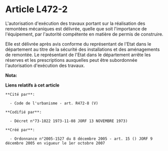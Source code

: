 # Article L472-2

L'autorisation d'exécution des travaux portant sur la réalisation des remontées mécaniques est délivrée, quelle que soit
l'importance de l'équipement, par l'autorité compétente en matière de permis de construire.

Elle est délivrée après avis conforme du représentant de l'Etat dans le département au titre de la sécurité des installations
et des aménagements de remontée. Le représentant de l'Etat dans le département arrête les réserves et les prescriptions
auxquelles peut être subordonnée l'autorisation d'exécution des travaux.

**Nota:**



**Liens relatifs à cet article**

	**Cité par**:

	  - Code de l'urbanisme - art. R472-8 (V)

	**Codifié par**:

	  - Décret n°73-1022 1973-11-08 JORF 13 NOVEMBRE 1973)

	**Créé par**:

	  - Ordonnance n°2005-1527 du 8 décembre 2005 - art. 15 () JORF 9 décembre 2005 en vigueur le 1er octobre 2007
